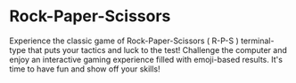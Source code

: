 # Rock-Paper-Scissors
Experience the classic game of Rock-Paper-Scissors ( R-P-S ) terminal-type that puts your tactics and luck to the test! Challenge the computer and enjoy an interactive gaming experience filled with emoji-based results. It's time to have fun and show off your skills!
